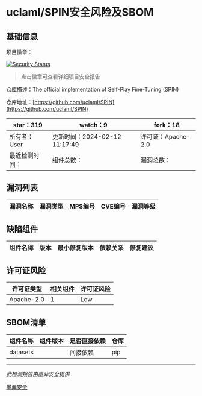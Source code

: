 # uclaml/SPIN安全风险及SBOM

## 基础信息

项目徽章：

[![Security Status](https://www.murphysec.com/platform3/v31/badge/1757110430262349824.svg)](https://www.murphysec.com/console/report/1757110423127838720/1757110430262349824)

> 点击徽章可查看详细项目安全报告

仓库描述：The official implementation of Self-Play Fine-Tuning (SPIN)

仓库地址：[https://github.com/uclaml/SPIN](https://github.com/uclaml/SPIN)

| star：319 | watch：9 | fork：18 |
| ----------- | -------------- | ------------ |
| 所有者：User | 更新时间：2024-02-12 11:17:49 | 许可证：Apache-2.0 |
| 最近检测时间： | 组件总数： | 漏洞总数： |




## 漏洞列表

| 漏洞名称 | 漏洞类型 | MPS编号 | CVE编号 | 漏洞等级 |
| ------- | ------ | ------- | ------ | ----- |





## 缺陷组件

| 组件名称 | 版本 | 最小修复版本 | 依赖关系 | 修复建议 |
| -------- | ---- | ------------ | -------- | -------- |





## 许可证风险

| 许可证类型 | 相关组件 | 许可证风险 |
| ---------- | -------- | ---------- |
|Apache-2.0|1|Low|




## SBOM清单

| 组件名称 | 组件版本 | 是否直接依赖 | 仓库 |
| -------- | -------- | ------------ | ---- |
|datasets||间接依赖|pip|


------

*此检测报告由墨菲安全提供*

[墨菲安全](www.murphysec.com)